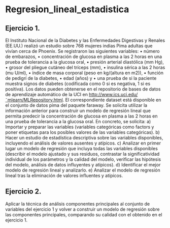 # Regresion_lineal_estadistica

## Ejercicio 1.

El Instituto Nacional de la Diabetes y las Enfermedades Digestivas y Renales (EE.UU.) realizó un 
estudio sobre 768 mujeres indias Pima adultas que vivían cerca de Phoenix. Se registraron las 
siguientes variables: 
• número de embarazos, 
• concentración de glucosa en plasma a las 2 horas en una prueba de tolerancia a la glucosa 
oral, 
• presión arterial diastólica (mm Hg), 
• grosor del pliegue cutáneo del tríceps (mm), 
• insulina sérica a las 2 horas (mu U/ml), 
• índice de masa corporal (peso en kg/(altura en m2)), 
• función de pedigrí de la diabetes, 
• edad (años) y 
• una prueba de si la paciente muestra signos de diabetes (codificada como 0 si es negativa, 
1 si es positiva). 
Los datos pueden obtenerse en el repositorio de bases de datos de aprendizaje automático de 
la UCI en http://www.ics.uci.edu/˜mlearn/MLRepository.html. El correspondiente dataset está 
disponible en el conjunto de datos pima del paquete faraway.
Se solicita utilizar la información anterior para construir un modelo de regresión lineal que 
permita predecir la concentración de glucosa en plasma a las 2 horas en una prueba de 
tolerancia a la glucosa oral. En concreto, se solicita:
a) Importar y preparar las variables (variables categóricas como factors y poner etiquetas para 
los posibles valores de las variables categóricas).
b) Hacer un estudio de estadística descriptiva sobre las variables disponibles, incluyendo el 
análisis de valores ausentes y atípicos.
c) Analizar en primer lugar un modelo de regresión que incluya todas las variables disponibles
(describir el modelo ajustado y sus residuos, contrastar la significatividad individual de los 
parámetros y la calidad del modelo, verificar las hipótesis del modelo, análisis de datos 
influyentes y atípicos).
d) Identificar el mejor modelo de regresión lineal y analizarlo.
e) Analizar el modelo de regresión lineal tras la eliminación de valores influentes y atípicos.


## Ejercicio 2.

Aplicar la técnica de análisis componentes principales al conjunto de variables del ejercicio 1 y 
volver a construir un modelo de regresión sobre las componentes principales, comparando su 
calidad con el obtenido en el ejercicio 1.
